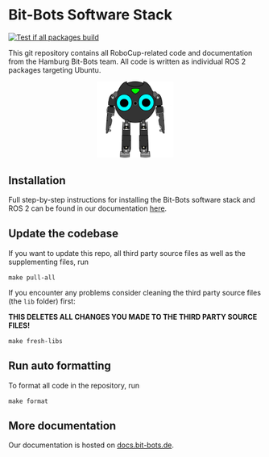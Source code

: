 # Bit-Bots Software Stack

[![Test if all packages build](https://github.com/bit-bots/bitbots_main/actions/workflows/build.yml/badge.svg)](https://github.com/bit-bots/bitbots_main/actions/workflows/build.yml)

This git repository contains all RoboCup-related code and documentation from the Hamburg Bit-Bots team.
All code is written as individual ROS 2 packages targeting Ubuntu.

<p align="center">
  <img width="30%" src="logo.png" alt="marimba playing robot" />
</p>

## Installation

Full step-by-step instructions for installing the Bit-Bots software stack and ROS 2 can be found in our documentation [here](https://doku.bit-bots.de/meta/manual/tutorials/install_software_ros2.html).


## Update the codebase

If you want to update this repo, all third party source files as well as the supplementing files, run

``` shell
make pull-all
```

If you encounter any problems consider cleaning the third party source files (the `lib` folder) first:

**THIS DELETES ALL CHANGES YOU MADE TO THE THIRD PARTY SOURCE FILES!**

``` shell
make fresh-libs
```

## Run auto formatting

To format all code in the repository, run

``` shell
make format
```

## More documentation

Our documentation is hosted on [docs.bit-bots.de](https://docs.bit-bots.de/).
